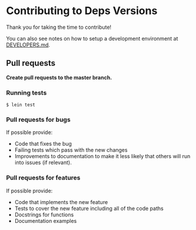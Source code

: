 # Contributing to Deps Versions

Thank you for taking the time to contribute! 

You can also see notes on how to setup a development environment at [DEVELOPERS.md](/DEVELOPERS.md).

## Pull requests

**Create pull requests to the master branch.**

### Running tests

```console
$ lein test
```

### Pull requests for bugs

If possible provide:

* Code that fixes the bug
* Failing tests which pass with the new changes
* Improvements to documentation to make it less likely that others will run into issues (if relevant).

### Pull requests for features

If possible provide:

* Code that implements the new feature
* Tests to cover the new feature including all of the code paths
* Docstrings for functions
* Documentation examples
